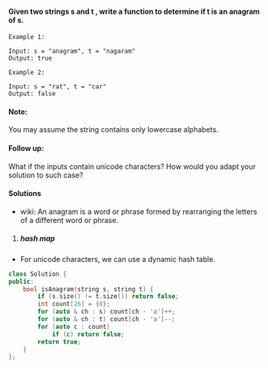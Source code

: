 #### Given two strings s and t , write a function to determine if t is an anagram of s.

```
Example 1:

Input: s = "anagram", t = "nagaram"
Output: true

Example 2:

Input: s = "rat", t = "car"
Output: false
```

#### Note:
You may assume the string contains only lowercase alphabets.

#### Follow up:
What if the inputs contain unicode characters? How would you adapt your solution to such case?

#### Solutions

- wiki: An anagram is a word or phrase formed by rearranging the letters of a different word or phrase.

1. ##### hash map

- For unicode characters, we can use a dynamic hash table.

```cpp
class Solution {
public:
    bool isAnagram(string s, string t) {
        if (s.size() != t.size()) return false;
        int count[26] = {0};
        for (auto & ch : s) count[ch - 'a']++;
        for (auto & ch : t) count[ch - 'a']--;
        for (auto c : count)
            if (c) return false;
        return true;
    }
};
```